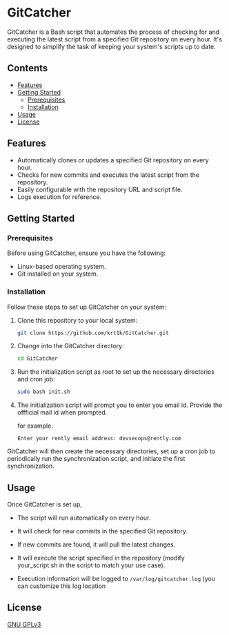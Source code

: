
# GitCatcher

GitCatcher is a Bash script that automates the process of checking for and executing the latest script from a specified Git repository on every hour. It's designed to simplify the task of keeping your system's scripts up to date.

## Contents

- [Features](#features)
- [Getting Started](#getting-started)
  - [Prerequisites](#prerequisites)
  - [Installation](#installation)
- [Usage](#usage)
- [License](#license)

## Features

- Automatically clones or updates a specified Git repository on every hour.
- Checks for new commits and executes the latest script from the repository.
- Easily configurable with the repository URL and script file.
- Logs execution for reference.


## Getting Started

### Prerequisites

Before using GitCatcher, ensure you have the following:

- Linux-based operating system.
- Git installed on your system.

### Installation

Follow these steps to set up GitCatcher on your system:

1. Clone this repository to your local system:

    ```bash
    git clone https://github.com/krt1k/GitCatcher.git
    ```

2. Change into the GitCatcher directory:

    ```bash
    cd GitCatcher
    ```

3. Run the initialization script as root to set up the necessary directories and cron job:

    ```bash
    sudo bash init.sh
    ```

4. The initialization script will prompt you to enter you email id. Provide the offficial mail id when prompted.

    for example:
    ```
    Enter your rently email address: devsecops@rently.com
    ```

GitCatcher will then create the necessary directories, set up a cron job to periodically run the synchronization script, and initiate the first synchronization.

## Usage

Once GitCatcher is set up,

- The script will run automatically on every hour.

- It will check for new commits in the specified Git repository.

- If new commits are found, it will pull the latest changes.

- It will execute the script specified in the repository (modify your_script.sh in the script to match your use case).

- Execution information will be logged to `/var/log/gitcatcher.log` (you can customize this log location

## License

[GNU GPLv3](https://choosealicense.com/licenses/gpl-3.0/)
